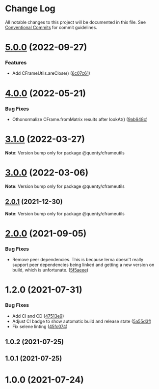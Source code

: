 # Change Log

All notable changes to this project will be documented in this file.
See [Conventional Commits](https://conventionalcommits.org) for commit guidelines.

# [5.0.0](https://github.com/Quenty/NevermoreEngine/compare/@quenty/cframeutils@4.0.0...@quenty/cframeutils@5.0.0) (2022-09-27)


### Features

* Add CFrameUtils.areClose() ([6c07c61](https://github.com/Quenty/NevermoreEngine/commit/6c07c61012bae6fd147cc38f1dbf6ec5772a6cc5))





# [4.0.0](https://github.com/Quenty/NevermoreEngine/compare/@quenty/cframeutils@3.1.0...@quenty/cframeutils@4.0.0) (2022-05-21)


### Bug Fixes

* Othonormalize CFrame.fromMatrix results after lookAt() ([9ab648c](https://github.com/Quenty/NevermoreEngine/commit/9ab648c231639d4e3821dff109583a1cd4f809df))





# [3.1.0](https://github.com/Quenty/NevermoreEngine/compare/@quenty/cframeutils@3.0.0...@quenty/cframeutils@3.1.0) (2022-03-27)

**Note:** Version bump only for package @quenty/cframeutils





# [3.0.0](https://github.com/Quenty/NevermoreEngine/compare/@quenty/cframeutils@2.0.1...@quenty/cframeutils@3.0.0) (2022-03-06)

**Note:** Version bump only for package @quenty/cframeutils





## [2.0.1](https://github.com/Quenty/NevermoreEngine/compare/@quenty/cframeutils@2.0.0...@quenty/cframeutils@2.0.1) (2021-12-30)

**Note:** Version bump only for package @quenty/cframeutils





# [2.0.0](https://github.com/Quenty/NevermoreEngine/compare/@quenty/cframeutils@1.2.0...@quenty/cframeutils@2.0.0) (2021-09-05)


### Bug Fixes

* Remove peer dependencies. This is because lerna doesn't really support peer dependencies being linked and getting a new version on build, which is unfortunate. ([5f5aeee](https://github.com/Quenty/NevermoreEngine/commit/5f5aeeea8de9975435309e53679f0ef7064f9dd0))





# 1.2.0 (2021-07-31)


### Bug Fixes

* Add CI and CD ([47513e9](https://github.com/Quenty/NevermoreEngine/commit/47513e9b568162707534af132396dd8756947dd3))
* Adjust CI badge to show automatic build and release state ([5a55d3f](https://github.com/Quenty/NevermoreEngine/commit/5a55d3f19bf8d66a760d67da9b56ed47fab74656))
* Fix selene linting ([45fc074](https://github.com/Quenty/NevermoreEngine/commit/45fc07489ee59127ac6582689f19a0e87c1e5b5a))



## 1.0.2 (2021-07-25)



## 1.0.1 (2021-07-25)



# 1.0.0 (2021-07-24)
